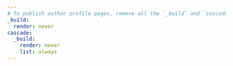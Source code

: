 ```yaml
---
# To publish author profile pages, remove all the `_build` and `cascade` settings below.
_build: 
  render: never  
cascade:
  _build:  
    render: never 
    list: always 
---
```

